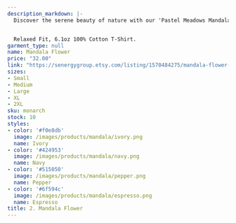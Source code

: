 ```yaml
---
description_markdown: |-
  Discover the serene beauty of nature with our 'Pastel Meadows Mandala Tee'. Featuring a meticulously crafted floral mandala in soft pastel green and earthy tones, this relaxed-fit shirt embodies tranquility and harmony. Whether you're embracing the outdoors or finding your inner Zen, this unique design, ensures you do it in style. Made with 100% cotton for ultimate comfort. Perfect for nature lovers, meditation enthusiasts, and those with an eye for distinctive fashion.


  Relaxed Fit, 6.1oz 100% Cotton T-Shirt.
garment_type: null
name: Mandala Flower
price: "32.00"
link: "https://senergygroup.etsy.com/listing/1570484275/mandala-flower-earthy-colors-artistic"
sizes:
- Small
- Medium
- Large
- XL
- 2XL
sku: monarch
stock: 10
styles:
- color: '#f0e8db'
  image: /images/products/mandala/ivory.png
  name: Ivory
- color: '#424953'
  image: /images/products/mandala/navy.png
  name: Navy
- color: '#515050'
  image: /images/products/mandala/pepper.png
  name: Pepper
- color: '#6f594c'
  image: /images/products/mandala/espresso.png
  name: Espresso
title: 2. Mandala Flower
---
```

